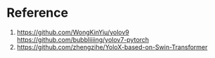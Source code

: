 # Reference
1. https://github.com/WongKinYiu/yolov9 https://github.com/bubbliiiing/yolov7-pytorch
2. https://github.com/zhengzihe/YoloX-based-on-Swin-Transformer